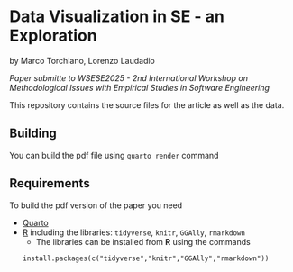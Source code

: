 # Data Visualization in SE - an Exploration

by Marco Torchiano, Lorenzo Laudadio

*Paper submitte to WSESE2025 - 2nd International Workshop on Methodological Issues with Empirical Studies in Software Engineering*

This repository contains the source files for the article as well as the data.

## Building

You can build the pdf file using `quarto render` command


## Requirements

To build the pdf version of the paper you need

- [Quarto](https://quarto.org)
- [R](https://cran.r-project.org) including the libraries:
  `tidyverse`, `knitr`, `GGAlly`, `rmarkdown`
  - The libraries can be installed from **R** using the commands
  ```
  install.packages(c("tidyverse","knitr","GGAlly","rmarkdown"))
  ```


